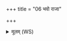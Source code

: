 +++
title = "06 भवो राजा"

+++
<details><summary>मूलम् (WS)</summary>

भवो राजा भवाशर्वाविन्द्रो वायुर्बृहस्पतिः ।  
त्वष्टा मे अध्यक्षः पूषा ते ऽरातिं घ्नन्तु सर्वदा ॥ ॥ ७ ॥
</details>